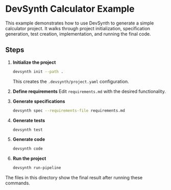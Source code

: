 # DevSynth Calculator Example

This example demonstrates how to use DevSynth to generate a simple calculator project.
It walks through project initialization, specification generation, test creation, implementation, and running the final code.

## Steps

1. **Initialize the project**
   ```bash
   devsynth init --path .
   ```
   This creates the `.devsynth/project.yaml` configuration.

2. **Define requirements**
   Edit `requirements.md` with the desired functionality.

3. **Generate specifications**
   ```bash
   devsynth spec --requirements-file requirements.md
   ```

4. **Generate tests**
   ```bash
   devsynth test
   ```

5. **Generate code**
   ```bash
   devsynth code
   ```

6. **Run the project**
   ```bash
   devsynth run-pipeline
   ```

The files in this directory show the final result after running these commands.
